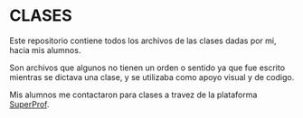 # CLASES

Este repositorio contiene todos los archivos de las clases dadas por mi, hacia mis alumnos.

Son archivos que algunos no tienen un orden o sentido ya que fue escrito mientras se dictava una clase, y se utilizaba como apoyo visual y de codigo.

Mis alumnos me contactaron para clases a travez de la plataforma [SuperProf](https://www.superprof.co/deseas-entender-bien-las-bases-programacion-con-soy-estudiante-ingenieria-sistemas-computacion-utp.html).